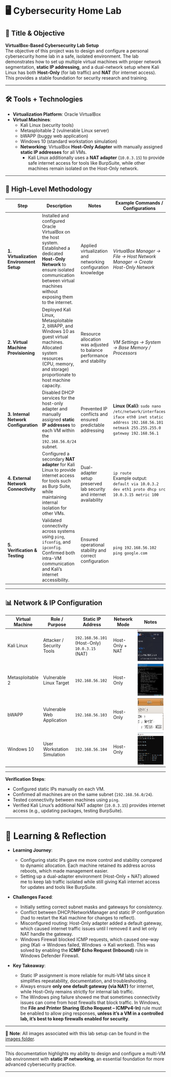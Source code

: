 # 🖥️ Cybersecurity Home Lab  

## 🎯 Title & Objective  
**VirtualBox-Based Cybersecurity Lab Setup**  
The objective of this project was to design and configure a personal cybersecurity home lab in a safe, isolated environment. The lab demonstrates how to set up multiple virtual machines with proper network segmentation, **static IP addressing**, and a dual-network setup where Kali Linux has both **Host-Only** (for lab traffic) and **NAT** (for internet access). This provides a stable foundation for security research and training.  


---

## 🛠️ Tools + Technologies  

- **Virtualization Platform**: Oracle VirtualBox  
- **Virtual Machines**:  
  - Kali Linux (security tools)  
  - Metasploitable 2 (vulnerable Linux server)  
  - bWAPP (buggy web application)  
  - Windows 10 (standard workstation simulation)  
  - **Networking**: VirtualBox **Host-Only Adapter** with manually assigned **static IP addresses** for all VMs.  
     - Kali Linux additionally uses a **NAT adapter** (`10.0.3.15`) to provide safe internet access for tools like BurpSuite, while other machines remain isolated on the Host-Only network.  

---

## 🔎 High-Level Methodology  

| Step | Description | Notes | Example Commands / Configurations |  
|------|-------------|-------|-----------------------------------|  
| **1. Virtualization Environment Setup** | Installed and configured Oracle VirtualBox on the host system. Established a dedicated **Host-Only Network** to ensure isolated communication between virtual machines without exposing them to the internet. | Applied virtualization and networking configuration knowledge | *VirtualBox Manager → File → Host Network Manager → Create Host-Only Network* |  
| **2. Virtual Machine Provisioning** | Deployed Kali Linux, Metasploitable 2, bWAPP, and Windows 10 as guest virtual machines. Allocated system resources (CPU, memory, and storage) proportionate to host machine capacity. | Resource allocation was adjusted to balance performance and stability | *VM Settings → System → Base Memory / Processors* |  
| **3. Internal Network Configuration** | Disabled DHCP services for the host-only adapter and manually assigned **static IP addresses** to each VM within the `192.168.56.0/24` subnet. | Prevented IP conflicts and ensured predictable addressing | **Linux (Kali):**  ```sudo nano /etc/network/interfaces``` <br> ```iface eth0 inet static``` <br> ```address 192.168.56.101``` <br> ```netmask 255.255.255.0``` <br> ```gateway 192.168.56.1``` |  
| **4. External Network Connectivity** | Configured a secondary **NAT adapter** for Kali Linux to provide internet access for tools such as Burp Suite, while maintaining internal isolation for other VMs. | Dual-adapter setup preserved lab security and internet availability | ```ip route``` <br> Example output: <br> ```default via 10.0.3.2 dev eth1 proto dhcp src 10.0.3.15 metric 100``` |  
| **5. Verification & Testing** | Validated connectivity across systems using `ping`, `ifconfig`, and `ipconfig`. Confirmed both intra-VM communication and Kali’s internet accessibility. | Ensured operational stability and correct configuration | ```ping 192.168.56.102``` <br> ```ping google.com``` |  


---

## 📊 Network & IP Configuration  

| Virtual Machine  | Role / Purpose              | Static IP Address | Network Mode       | Notes |  
|------------------|-----------------------------|------------------|--------------------|-------|  
| Kali Linux       | Attacker / Security Tools   | `192.168.56.101` (Host-Only) <br> `10.0.3.15` (NAT) | Host-Only + NAT    | <img src="../../assets/images/Kali IP.png" alt="IP address snippet" height="100" /> |  
| Metasploitable 2 | Vulnerable Linux Target     | `192.168.56.102` | Host-Only          | <img src="../../assets/images/metasploit IP.jpg" alt="IP address snippet" height="100" /> |  
| bWAPP            | Vulnerable Web Application  | `192.168.56.103` | Host-Only          | <img src="../../assets/images/bwapp IP.jpg" alt="IP address snippet" height="100" /> |  
| Windows 10       | User Workstation Simulation | `192.168.56.104` | Host-Only          | <img src="../../assets/images/windows IP.png" alt="IP address snippet" height="100" /> |  

---

**Verification Steps**:  
- Configured static IPs manually on each VM.  
- Confirmed all machines are on the same subnet (`192.168.56.0/24`).  
- Tested connectivity between machines using `ping`.  
- Verified Kali Linux’s additional NAT adapter (`10.0.3.15`) provides internet access (e.g., updating packages, testing BurpSuite).  


---
# 🧠 Learning & Reflection  

- **Learning Journey**:  
  - Configuring static IPs gave me more control and stability compared to dynamic allocation. Each machine retained its address across reboots, which made management easier.  
  - Setting up a dual-adapter environment (Host-Only + NAT) allowed me to keep lab traffic isolated while still giving Kali internet access for updates and tools like BurpSuite.  

- **Challenges Faced**:  
  - Initially setting correct subnet masks and gateways for consistency.  
  - Conflict between DHCP/NetworkManager and static IP configuration (had to restart the Kali machine for changes to reflect).  
  - Misconfigured routing: Host-Only adapter added a default gateway, which caused internet traffic issues until I removed it and let only NAT handle the gateway.
  - Windows Firewall blocked ICMP requests, which caused one-way ping (Kali → Windows failed, Windows → Kali worked). This was solved by enabling the **ICMP Echo Request (Inbound)** rule in Windows Defender Firewall.  
 

- **Key Takeaway**:  
  - Static IP assignment is more reliable for multi-VM labs since it simplifies repeatability, documentation, and troubleshooting.  
  - Always ensure **only one default gateway (via NAT)** for internet, while Host-Only remains strictly for internal lab traffic.
  - The Windows ping failure showed me that sometimes connectivity issues can come from host firewalls that block traffic. In Windows, the **File and Printer Sharing (Echo Request – ICMPv4-In)** rule must be enabled to allow ping responses, **unless it’s a VM in a controlled lab, it’s best to keep firewalls enabled for security**.  


---
📂 **Note**: All images associated with this lab setup can be found in the [images folder](../../assets/images/).  
 
---
This documentation highlights my ability to design and configure a multi-VM lab environment with **static IP networking**, an essential foundation for more advanced cybersecurity practice.  

---
